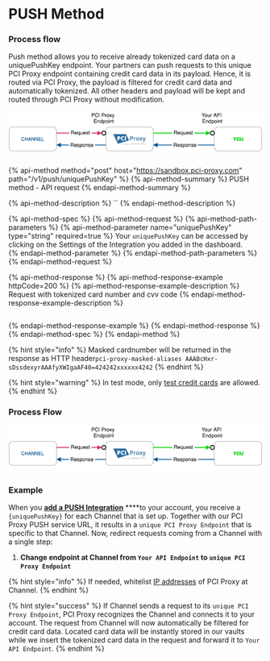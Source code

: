 # PUSH Method

### Process flow

Push method allows you to receive already tokenized card data on a uniquePushKey endpoint. Your partners can push requests to this unique PCI Proxy endpoint containing credit card data in its payload. Hence, it is routed via PCI Proxy, the payload is filtered for credit card data and automatically tokenized. All other headers and payload will be kept and routed through PCI Proxy without modification.



![Process Flow with PCI Proxy](../../.gitbook/assets/channel_push_pciproxy_color%20%284%29.png)

{% api-method method="post" host="https://sandbox.pci-proxy.com" path="/v1/push/uniquePushKey" %}
{% api-method-summary %}
PUSH method - API request
{% endapi-method-summary %}

{% api-method-description %}
\`\`
{% endapi-method-description %}

{% api-method-spec %}
{% api-method-request %}
{% api-method-path-parameters %}
{% api-method-parameter name="uniquePushKey" type="string" required=true %}
Your `uniquePushKey` can be accessed by clicking on the Settings of the Integration you added in the dashboard.  
{% endapi-method-parameter %}
{% endapi-method-path-parameters %}
{% endapi-method-request %}

{% api-method-response %}
{% api-method-response-example httpCode=200 %}
{% api-method-response-example-description %}
Request with tokenized card number and cvv code
{% endapi-method-response-example-description %}

```javascript

```
{% endapi-method-response-example %}
{% endapi-method-response %}
{% endapi-method-spec %}
{% endapi-method %}

{% hint style="info" %}
Masked cardnumber will be returned in the response as HTTP header`pci-proxy-masked-aliases AAABcHxr-sDssdexyrAAAfyXWIgaAF40=424242xxxxxx4242`
{% endhint %}

{% hint style="warning" %}
In test mode, only [test credit cards](../../test-card-data.md) are allowed.
{% endhint %}

### Process Flow

![Process Flow with PCI Proxy](../../.gitbook/assets/channel_push_pciproxy_color%20%283%29.png)

### Example

When you [**add a PUSH Integration**](../../guides/pci-proxy-dashboard/add-integrations.md) ****to your account, you receive a `{uniquePushKey}` for each Channel that is set up. Together with our PCI Proxy PUSH service URL, it results in a `unique PCI Proxy Endpoint` that is specific to that Channel. Now, redirect requests coming from a Channel with a single step:

1. **Change endpoint at Channel from `Your API Endpoint` to `unique PCI Proxy Endpoint`**

{% hint style="info" %}
If needed, whitelist [IP addresses](../../resources/ip-whitelisting.md) of PCI Proxy at Channel.
{% endhint %}

{% hint style="success" %}
If Channel sends a request to its `unique PCI Proxy Endpoint`, PCI Proxy recognizes the Channel and connects it to your account. The request from Channel will now automatically be filtered for credit card data. Located card data will be instantly stored in our vaults while we insert the tokenized card data in the request and forward it to `Your API Endpoint`.
{% endhint %}

